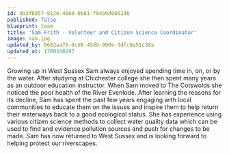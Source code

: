 ```yaml
---
id: da3fb057-9126-466d-8b61-f04b9d9852d6
published: false
blueprint: team
title: 'Sam Frith - Volunteer and Citizen Science Coordinator'
image: sam.jpg
updated_by: 6662aa76-9cd8-45d9-990e-3dfc8e51c38a
updated_at: 1760346297
---
```

Growing up in West Sussex Sam always enjoyed spending time in, on, or by the water. After studying at Chichester college she then spent many years as an outdoor education instructor. When Sam moved to The Cotswolds she noticed the poor health of the River Evenlode. After learning the reasons for its decline, Sam has spent the past few years engaging with local communities to educate them on the issues and inspire them to help return their waterways back to a good ecological status. She has experience using various citizen science methods to collect water quality data which can be used to find and evidence pollution sources and push for changes to be made. Sam has now returned to West Sussex and is looking forward to helping protect our riverscapes.